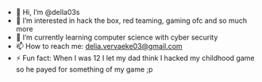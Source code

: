 - 👋 Hi, I’m @della03s
- 👀 I’m interested in hack the box, red teaming, gaming ofc and so much more
- 🌱 I’m currently learning computer science with cyber security
- 📫 How to reach me: delia.vervaeke03@gmail.com
- ⚡ Fun fact: When I was 12 I let my dad think I hacked my childhood game so he payed for something of my game ;p

<!---
della03s/della03s is a ✨ special ✨ repository because its `README.md` (this file) appears on your GitHub profile.
You can click the Preview link to take a look at your changes.
--->

